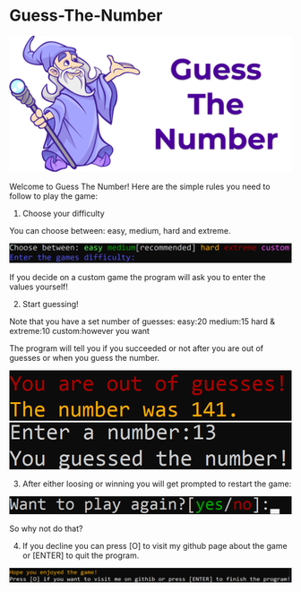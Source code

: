 # Guess-The-Number
![alt text](https://github.com/PavelStoyanov06/Guess-The-Number/blob/main/images/wiz_logo.png)

Welcome to Guess The Number!
Here are the simple rules you need to follow to play the game:
1. Choose your difficulty

You can choose between: easy, medium, hard and extreme.

![alt text](https://github.com/PavelStoyanov06/Guess-The-Number/blob/main/images/diffs_guess_the_number.png)

If you decide on a custom game the program will ask you to enter the values yourself!

2. Start guessing!

Note that you have a set number of guesses:
easy:20
medium:15
hard & extreme:10
custom:however you want

The program will tell you if you succeeded or not after you are out of guesses or when you guess the number.

![alt text](https://github.com/PavelStoyanov06/Guess-The-Number/blob/main/images/over_guesses.png)
![alt text](https://github.com/PavelStoyanov06/Guess-The-Number/blob/main/images/winning.png)

3. After either loosing or winning you will get prompted to restart the game:

![alt text](https://github.com/PavelStoyanov06/Guess-The-Number/blob/main/images/play_again.png)

So why not do that?

4. If you decline you can press [O] to visit my github page about the game or [ENTER] to quit the program.

![alt text](https://github.com/PavelStoyanov06/Guess-The-Number/blob/main/images/visit_github.png)

